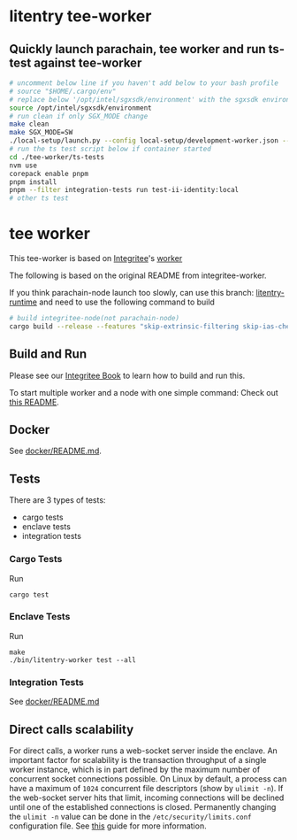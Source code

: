 # litentry tee-worker

## Quickly launch parachain, tee worker and run ts-test against tee-worker

```bash
# uncomment below line if you haven't add below to your bash profile
# source "$HOME/.cargo/env"
# replace below '/opt/intel/sgxsdk/environment' with the sgxsdk environment file path in your system
source /opt/intel/sgxsdk/environment
# run clean if only SGX_MODE change
make clean
make SGX_MODE=SW
./local-setup/launch.py --config local-setup/development-worker.json --parachain local-docker
# run the ts test script below if container started
cd ./tee-worker/ts-tests
nvm use
corepack enable pnpm
pnpm install
pnpm --filter integration-tests run test-ii-identity:local
# other ts test
```

# tee worker

This tee-worker is based on [Integritee](https://integritee.network)'s [worker](https://github.com/integritee-network/worker)

The following is based on the original README from integritee-worker.

If you think parachain-node launch too slowly, can use this branch: [litentry-runtime](https://github.com/litentry/integritee-node/tree/litentry-runtime) and need to use the following command to build

```bash
# build integritee-node(not parachain-node)
cargo build --release --features "skip-extrinsic-filtering skip-ias-check"
```

## Build and Run

Please see our [Integritee Book](https://docs.integritee.network/4-development/4.4-sdk) to learn how to build and run this.

To start multiple worker and a node with one simple command: Check out [this README](local-setup/README.md).

## Docker

See [docker/README.md](docker/README.md).

## Tests

There are 3 types of tests:

-   cargo tests
-   enclave tests
-   integration tests

### Cargo Tests

Run

```
cargo test
```

### Enclave Tests

Run

```
make
./bin/litentry-worker test --all
```

### Integration Tests

See [docker/README.md](docker/README.md)

## Direct calls scalability

For direct calls, a worker runs a web-socket server inside the enclave. An important factor for scalability is the transaction throughput of a single worker instance, which is in part defined by the maximum number of concurrent socket connections possible. On Linux by default, a process can have a maximum of `1024` concurrent file descriptors (show by `ulimit -n`).
If the web-socket server hits that limit, incoming connections will be declined until one of the established connections is closed. Permanently changing the `ulimit -n` value can be done in the `/etc/security/limits.conf` configuration file. See [this](https://linuxhint.com/permanently_set_ulimit_value/) guide for more information.
